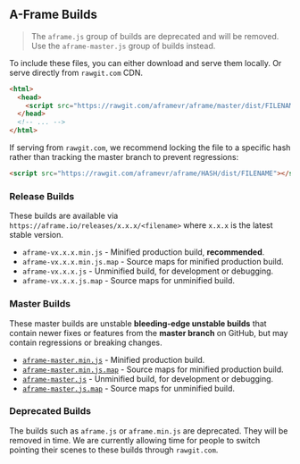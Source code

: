 ## A-Frame Builds

> The `aframe.js` group of builds are deprecated and will be removed. Use the
> `aframe-master.js` group of builds instead.

To include these files, you can either download and serve them locally. Or
serve directly from `rawgit.com` CDN.

```html
<html>
  <head>
    <script src="https://rawgit.com/aframevr/aframe/master/dist/FILENAME"></script>
  </head>
  <!-- ... -->
</html>
```

If serving from `rawgit.com`, we recommend locking the file to a specific hash
rather than tracking the master branch to prevent regressions:

```html
<script src="https://rawgit.com/aframevr/aframe/HASH/dist/FILENAME"></script>
```

### Release Builds

These builds are available via `https://aframe.io/releases/x.x.x/<filename>`
where `x.x.x` is the latest stable version.

- `aframe-vx.x.x.min.js` - Minified production build, **recommended**.
- `aframe-vx.x.x.min.js.map` - Source maps for minified production build.
- `aframe-vx.x.x.js` - Unminified build, for development or debugging.
- `aframe-vx.x.x.js.map` - Source maps for unminified build.

### Master Builds

These master builds are unstable **bleeding-edge unstable builds** that contain
newer fixes or features from the **master branch** on GitHub, but may contain
regressions or breaking changes.

- [`aframe-master.min.js`](aframe-master.min.js) - Minified production build.
- [`aframe-master.min.js.map`](aframe-master.min.js.map) - Source maps for minified production build.
- [`aframe-master.js`](aframe-master.js) - Unminified build, for development or debugging.
- [`aframe-master.js.map`](aframe-master.js.map) - Source maps for unminified build.

### Deprecated Builds

The builds such as `aframe.js` or `aframe.min.js` are deprecated. They will be
removed in time. We are currently allowing time for people to switch pointing
their scenes to these builds through `rawgit.com`.
